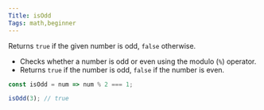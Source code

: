 ```yaml
---
Title: isOdd
Tags: math,beginner
---
```


Returns `true` if the given number is odd, `false` otherwise.

- Checks whether a number is odd or even using the modulo (`%`) operator.
- Returns `true` if the number is odd, `false` if the number is even.

```js
const isOdd = num => num % 2 === 1;
```

```js
isOdd(3); // true
```
